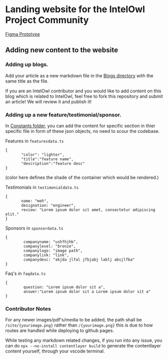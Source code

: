 # **Landing website for the IntelOwl Project Community**

[Figma Prototype](https://www.figma.com/proto/1WoQUNP99W1Ou3xMelv9AT/IntelOwl-website?type=design&nod%5B%E2%80%A6%5D81%2C0.04=&scaling=scale-down&starting-point-node-id=258%3A5174&node-id=258-3631&show-proto-sidebar=1)

## Adding new content to the website

### **Adding up blogs.**
Add your article as a new markdown file in the [Blogs directory](https://github.com/intelowlproject/site/tree/develop/Blogs) with the same title as the file.

If you are an IntelOwl contributor and you would like to add content on this blog which is related to IntelOwl, feel free to fork this repository and submit an article! We will review it and publish it! 

### **Adding up a new feature/testimonial/sponsor.**

In [Constants folder](https://github.com/intelowlproject/site/tree/develop/constants), you can add the content for specific section in thier specific file in form of these json objects, no need to scour the codebase.

Features in `featuresdata.ts`
 ```(json)
{
        "color": "lighter",
        "title":"feature name",
        "description":"feature desc"
}
```
(color here defines the shade of the container which would be rendered.)

Testimonials in `testimonialdata.ts`
 ```(json)
{
        name: "meh",
        designation: "engineer",
        review: "Lorem ipsum dolor sit amet, consectetur adipiscing elit."  
}
```
Sponsors in `sponsordata.ts`
```
{
        companyname: "ushfhjhb",
        companylevel: "bronze",
        companylogo: "image path",
        companylink: "link",
        companydesc: "akjda jlfal jfbjabj lablj absjlfba"
}
```


Faq's in `faqdata.ts`
```
{
        question: "Lorem ipsum dolor sit a",
        answer:"Lorem ipsum dolor sit a Lorem ipsum dolor sit a"
}
```

### **Contributor Notes** </br>
For any newer images/pdf's/media to be added, the path shall be `/site/{yourimage.png}` rather than `/{yourimage.png}` this is due to how routes are handled while deploying to github pages.

While testing any markdown related changes, if you run into any issue, you can do `npx --no-install contentlayer build` to generate the contentlayer content yourself, through your vscode terminal.

